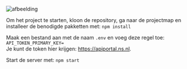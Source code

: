 ![afbeelding](https://github.com/user-attachments/assets/f980b3b1-b711-4dd3-b50a-7de78e2b4efa)

Om het project te starten, kloon de repository,
ga naar de projectmap en installeer de benodigde pakketten met: `npm install`

Maak een bestand aan met de naam `.env` en voeg deze regel toe: `API_TOKEN_PRIMARY_KEY=`<br>
Je kunt de token hier krijgen: <a href='https://apiportal.ns.nl' target='_blank'>https://apiportal.ns.nl</a>.

Start de server met: `npm start`

